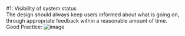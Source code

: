 #1: Visibility of system status<br>
The design should always keep users informed about what is going on, through appropriate feedback within a reasonable amount of time.<br>
Good Practice:
![image](https://user-images.githubusercontent.com/86848721/191505561-f5cade8e-1af4-48d2-931b-cf8d5c586f1d.png)


